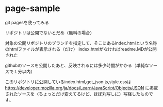 # page-sample

git pagesを使ってみる

リポジトリは公開でないとだめ（無料の場合）

対象の公開リポジトリのブランチを指定して、そこにあるindex.htmlという名称のhtmlファイルが表示される（だけ）
index.htmlがなければreadme.MDが公開された

githubのソースを公開したあと、反映されるには多少時間がかかる（単純なソースで１分以内）

このリポジトリに公開しているindex.html,get_json.js,style.cssは　https://developer.mozilla.org/ja/docs/Learn/JavaScript/Objects/JSON に掲載されたソースを（ちょっとだけ変えてるけど、ほぼ丸写しに）写経したものです。
